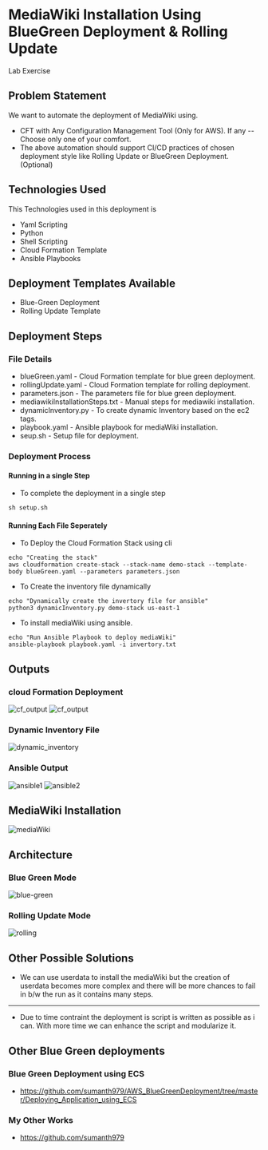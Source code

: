 # MediaWiki Installation Using BlueGreen Deployment & Rolling Update
Lab Exercise

## Problem Statement
We want to automate the deployment of MediaWiki using.
* CFT with Any Configuration Management Tool (Only for AWS). If any 
--
Choose only one of your comfort.
* The above automation should support CI/CD practices of chosen deployment style like Rolling Update or BlueGreen Deployment. (Optional)

## Technologies Used
This Technologies used in this deployment is
* Yaml Scripting
* Python
* Shell Scripting
* Cloud Formation Template
* Ansible Playbooks

## Deployment Templates Available
* Blue-Green Deployment
* Rolling Update Template

## Deployment Steps

### File Details
* blueGreen.yaml                 - Cloud Formation template for blue green deployment.
* rollingUpdate.yaml             - Cloud Formation template for rolling deployment.
* parameters.json                - The parameters file for blue green deployment.
* mediawikiInstallationSteps.txt - Manual steps for mediawiki installation.
* dynamicInventory.py            - To create dynamic Inventory based on the ec2 tags.
* playbook.yaml                  - Ansible playbook for mediaWiki installation.
* seup.sh                        - Setup file for deployment.

### Deployment Process

#### Running in a single Step
* To complete the deployment in a single step
```
sh setup.sh
```

#### Running Each File Seperately
* To Deploy the Cloud Formation Stack using cli
```
echo "Creating the stack"
aws cloudformation create-stack --stack-name demo-stack --template-body blueGreen.yaml --parameters parameters.json
```

* To Create the inventory file dynamically
```
echo "Dynamically create the invertory file for ansible"
python3 dynamicInventory.py demo-stack us-east-1
```

* To install mediaWiki using ansible.
```
echo "Run Ansible Playbook to deploy mediaWiki"
ansible-playbook playbook.yaml -i invertory.txt
```

## Outputs
### cloud Formation Deployment
<img src="https://github.com/sumanth979/ThoughtWorksLab/blob/main/outputs/cf_output1.png" alt="cf_output">
<img src="https://github.com/sumanth979/ThoughtWorksLab/blob/main/outputs/cf_output2.png" alt="cf_output">

### Dynamic Inventory File
<img src="https://github.com/sumanth979/ThoughtWorksLab/blob/main/outputs/dynamic_inventory.png" alt="dynamic_inventory">

### Ansible Output
<img src="https://github.com/sumanth979/ThoughtWorksLab/blob/main/outputs/ansible1.png" alt="ansible1">
<img src="https://github.com/sumanth979/ThoughtWorksLab/blob/main/outputs/ansible2.png" alt="ansible2">

## MediaWiki Installation
<img src="https://github.com/sumanth979/ThoughtWorksLab/blob/main/outputs/output%20from%20lb.png" alt="mediaWiki">

## Architecture
### Blue Green Mode
<img src="https://github.com/sumanth979/ThoughtWorksLab/blob/main/outputs/blue-green.png" alt="blue-green">

### Rolling Update Mode

<img src="https://github.com/sumanth979/ThoughtWorksLab/blob/main/outputs/rolling.png" alt="rolling">


## Other Possible Solutions
* We can use userdata to install the mediaWiki but the creation of userdata becomes more complex and there will be more chances to fail in b/w the run as it contains many steps.


---------------------------------------------------------------------------------------------------------------------------------------------------

- Due to time contraint the deployment is script is written as possible as i can. With more time we can enhance the script and modularize it.

## Other Blue Green deployments
### Blue Green Deployment using ECS
* https://github.com/sumanth979/AWS_BlueGreenDeployment/tree/master/Deploying_Application_using_ECS

### My Other Works
* https://github.com/sumanth979
